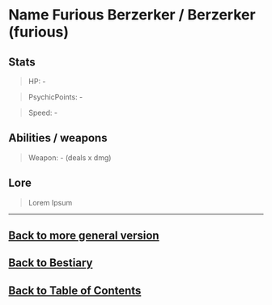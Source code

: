 #   Name    Furious Berzerker / Berzerker (furious)

##  Stats

>   HP:             -

>   PsychicPoints:  -

>   Speed:          -


##  Abilities / weapons

>   Weapon:         - (deals x dmg)


##  Lore

>   Lorem Ipsum

---
<!---->
##  [Back to more general version](Berzerker.md)
##  [Back to Bestiary](Bestiary.md)
##  [Back to Table of Contents](../TableOfContents.md)